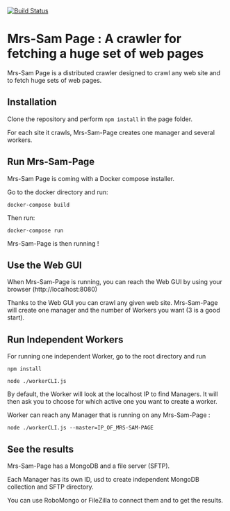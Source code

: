 [![Build Status](https://travis-ci.org/xblanc33/mrs-sam-page.svg?branch=master)](https://travis-ci.org/xblanc33/mrs-sam-page)

# Mrs-Sam Page : A crawler for fetching a huge set of web pages

Mrs-Sam Page is a distributed crawler designed to crawl any web site and to fetch huge sets of web pages.

## Installation

Clone the repository and perform `npm install` in the page folder.

For each site it crawls, Mrs-Sam-Page creates one manager and several workers.

## Run Mrs-Sam-Page 

Mrs-Sam Page is coming with a Docker compose installer.

Go to the docker directory and run:

    docker-compose build

Then run:

	docker-compose run 

Mrs-Sam-Page is then running !

## Use the Web GUI

When Mrs-Sam-Page is running, you can reach the Web GUI by using your browser (http://localhost:8080)

Thanks to the Web GUI you can crawl any given web site. Mrs-Sam-Page will create one manager and the number of Workers you want (3 is a good start).

## Run Independent Workers

For running one independent Worker, go to the root directory and run

    npm install

    node ./workerCLI.js 


By default, the Worker will look at the localhost IP to find Managers. 
It will then ask you to choose for which active one you want to create a worker.

Worker can reach any Manager that is running on any Mrs-Sam-Page :

	node ./workerCLI.js --master=IP_OF_MRS-SAM-PAGE


## See the results

Mrs-Sam-Page has a MongoDB and a file server (SFTP).

Each Manager has its own ID, usd to create independent MongoDB collection and SFTP directory.

You can use RoboMongo or FileZilla to connect them and to get the results.



